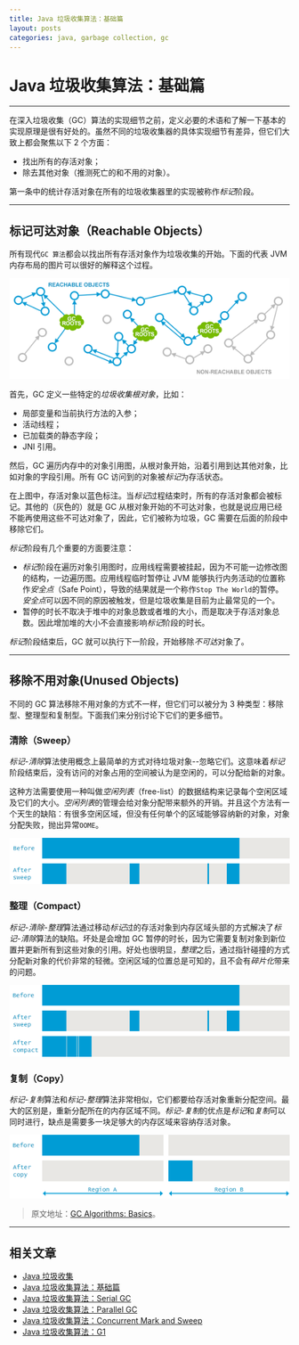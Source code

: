 ```yaml
---
title: Java 垃圾收集算法：基础篇
layout: posts
categories: java, garbage collection, gc
---
```


# Java 垃圾收集算法：基础篇

-----

在深入垃圾收集（GC）算法的实现细节之前，定义必要的术语和了解一下基本的实现原理是很有好处的。虽然不同的垃圾收集器的具体实现细节有差异，但它们大致上都会聚焦以下 2 个方面：

* 找出所有的存活对象；
* 除去其他对象（推测死亡的和不用的对象）。

第一条中的统计存活对象在所有的垃圾收集器里的实现被称作*标记*阶段。

------

## 标记可达对象（Reachable Objects）

所有现代`GC 算法`都会以找出所有存活对象作为垃圾收集的开始。下面的代表 JVM 内存布局的图片可以很好的解释这个过程。

![Java-GC-mark-and-sweep](/images/2018-12-05-Java-GC-mark-and-sweep.png)

首先，GC 定义一些特定的*垃圾收集根对象*，比如：

* 局部变量和当前执行方法的入参；
* 活动线程；
* 已加载类的静态字段；
* JNI 引用。

然后，GC 遍历内存中的对象引用图，从根对象开始，沿着引用到达其他对象，比如对象的字段引用。所有 GC 访问到的对象被*标记*为存活状态。

在上图中，存活对象以蓝色标注。当*标记*过程结束时，所有的存活对象都会被标记。其他的（灰色的）就是 GC 从根对象开始的不可达对象，也就是说应用已经不能再使用这些不可达对象了，因此，它们被称为垃圾，GC 需要在后面的阶段中移除它们。

*标记*阶段有几个重要的方面要注意：

* *标记*阶段在遍历对象引用图时，应用线程需要被挂起，因为不可能一边修改图的结构，一边遍历图。应用线程临时暂停让 JVM 能够执行内务活动的位置称作*安全点*（Safe Point），导致的结果就是一个称作`Stop The World`的暂停。*安全点*可以因不同的原因被触发，但是垃圾收集是目前为止最常见的一个。
*  暂停的时长不取决于堆中的对象总数或者堆的大小，而是取决于存活对象总数。因此增加堆的大小不会直接影响*标记*阶段的时长。

*标记*阶段结束后，GC 就可以执行下一阶段，开始移除*不可达*对象了。

------

## 移除不用对象(Unused Objects)

不同的 GC 算法移除不用对象的方式不一样，但它们可以被分为 3 种类型：移除型、整理型和复制型。下面我们来分别讨论下它们的更多细节。

### 清除（Sweep）

*标记-清除*算法使用概念上最简单的方式对待垃圾对象--忽略它们。这意味着*标记*阶段结束后，没有访问的对象占用的空间被认为是空闲的，可以分配给新的对象。

这种方法需要使用一种叫做*空闲列表*（free-list）的数据结构来记录每个空闲区域及它们的大小。*空闲列表*的管理会给对象分配带来额外的开销。并且这个方法有一个天生的缺陷：有很多空闲区域，但没有任何单个的区域能够容纳新的对象，对象分配失败，抛出异常`OOME`。

![GC-sweep](/images/2018-12-05-GC-sweep.png)

### 整理（Compact）

*标记-清除-整理*算法通过移动*标记*过的存活对象到内存区域头部的方式解决了*标记-清除*算法的缺陷。坏处是会增加 GC 暂停的时长，因为它需要复制对象到新位置并更新所有到这些对象的引用。好处也很明显，*整理*之后，通过指针碰撞的方式分配新对象的代价非常的轻微。空闲区域的位置总是可知的，且不会有*碎片化*带来的问题。

![GC-mark-sweep-compact](/images/2018-12-05-GC-mark-sweep-compact.png)

### 复制（Copy）

*标记-复制*算法和*标记-整理*算法非常相似，它们都要给存活对象重新分配空间。最大的区别是，重新分配所在的内存区域不同。*标记-复制*的优点是*标记*和*复制*可以同时进行，缺点是需要多一块足够大的内存区域来容纳存活对象。

![GC-mark-and-copy-in-Java](/images/2018-12-05-GC-mark-and-copy-in-Java.png)

> 原文地址：[GC Algorithms: Basics](https://plumbr.io/handbook/garbage-collection-algorithms)。

------

## 相关文章

* [Java 垃圾收集](/garbage-collection-in-java/)
* [Java 垃圾收集算法：基础篇](/garbage-collection-algorithms-basics/)
* [Java 垃圾收集算法：Serial GC](/garbage-collection-algorithms-serial-gc/)
* [Java 垃圾收集算法：Parallel GC](/garbage-collection-algorithms-parallel-gc/)
* [Java 垃圾收集算法：Concurrent Mark and Sweep](/garbage-collection-algorithms-concurrent-mark-and-sweep/)
* [Java 垃圾收集算法：G1](/garbage-collection-algorithms-garbage-first/)